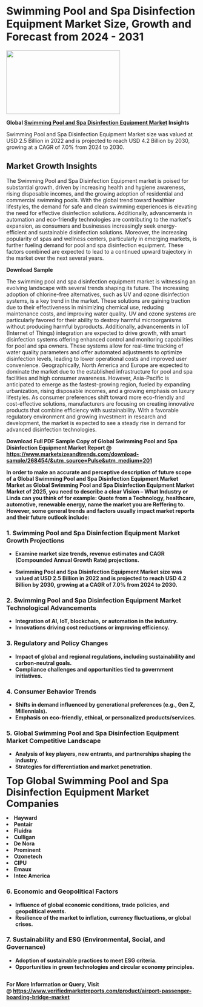 <H1>Swimming Pool and Spa Disinfection Equipment Market Size, Growth and Forecast from 2024 - 2031</H1><img class="aligncenter size-medium wp-image-584254" src="https://thirdeyenews.in/wp-content/uploads/2024/09/Global-Market-Research-300x168.jpeg" alt="" width="300" height="168" /><p><strong>Global&nbsp;<a href="https://www.marketsizeandtrends.com/download-sample/268454/&amp;utm_source=Pulse&amp;utm_medium=201">Swimming Pool and Spa Disinfection Equipment Market</a> Insights</strong></p><p>Swimming Pool and Spa Disinfection Equipment Market size was valued at USD 2.5 Billion in 2022 and is projected to reach USD 4.2 Billion by 2030, growing at a CAGR of 7.0% from 2024 to 2030.</p><p><h2>Market Growth Insights</h2> <p>The Swimming Pool and Spa Disinfection Equipment market is poised for substantial growth, driven by increasing health and hygiene awareness, rising disposable incomes, and the growing adoption of residential and commercial swimming pools. With the global trend toward healthier lifestyles, the demand for safe and clean swimming experiences is elevating the need for effective disinfection solutions. Additionally, advancements in automation and eco-friendly technologies are contributing to the market's expansion, as consumers and businesses increasingly seek energy-efficient and sustainable disinfection solutions. Moreover, the increasing popularity of spas and wellness centers, particularly in emerging markets, is further fueling demand for pool and spa disinfection equipment. These factors combined are expected to lead to a continued upward trajectory in the market over the next several years.</p> <p><strong>Download Sample</strong></p> <p>The swimming pool and spa disinfection equipment market is witnessing an evolving landscape with several trends shaping its future. The increasing adoption of chlorine-free alternatives, such as UV and ozone disinfection systems, is a key trend in the market. These solutions are gaining traction due to their effectiveness in minimizing chemical use, reducing maintenance costs, and improving water quality. UV and ozone systems are particularly favored for their ability to destroy harmful microorganisms without producing harmful byproducts. Additionally, advancements in IoT (Internet of Things) integration are expected to drive growth, with smart disinfection systems offering enhanced control and monitoring capabilities for pool and spa owners. These systems allow for real-time tracking of water quality parameters and offer automated adjustments to optimize disinfection levels, leading to lower operational costs and improved user convenience. Geographically, North America and Europe are expected to dominate the market due to the established infrastructure for pool and spa facilities and high consumer awareness. However, Asia-Pacific is anticipated to emerge as the fastest-growing region, fueled by expanding urbanization, rising disposable incomes, and a growing emphasis on luxury lifestyles. As consumer preferences shift toward more eco-friendly and cost-effective solutions, manufacturers are focusing on creating innovative products that combine efficiency with sustainability. With a favorable regulatory environment and growing investment in research and development, the market is expected to see a steady rise in demand for advanced disinfection technologies. <p><strong></p><p><span class=""><strong>Download Full PDF Sample Copy of Global Swimming Pool and Spa Disinfection Equipment Market Report</strong> @ <a href="https://www.marketsizeandtrends.com/download-sample/268454/&amp;utm_source=Pulse&amp;utm_medium=201" target="_blank">https://www.marketsizeandtrends.com/download-sample/268454/&amp;utm_source=Pulse&amp;utm_medium=201</a></span></p><p>In order to make an accurate and perceptive description of future scope of a Global&nbsp;Swimming Pool and Spa Disinfection Equipment Market Market as Global&nbsp;Swimming Pool and Spa Disinfection Equipment Market Market of 2025, you need to describe a clear Vision &ndash; What Industry or Linda can you think of for example: Quote from a Technology, healthcare, automotive, renewable energy, name the market you are Reffering to. However, some general trends and factors usually impact market reports and their future outlook include:</p><h3>1.&nbsp;<strong>Swimming Pool and Spa Disinfection Equipment Market Growth Projections</strong></h3><ul><li>Examine market size trends, revenue estimates and CAGR (Compounded Annual Growth Rate) projections.</li><li><p>Swimming Pool and Spa Disinfection Equipment Market size was valued at USD 2.5 Billion in 2022 and is projected to reach USD 4.2 Billion by 2030, growing at a CAGR of 7.0% from 2024 to 2030.</p></li></ul><h3>2.&nbsp;<strong>Swimming Pool and Spa Disinfection Equipment Market Technological Advancements</strong></h3><ul><li>Integration of AI, IoT, blockchain, or automation in the industry.</li><li>Innovations driving cost reductions or improving efficiency.</li></ul><h3>3.&nbsp;<strong>Regulatory and Policy Changes</strong></h3><ul><li>Impact of global and regional regulations, including sustainability and carbon-neutral goals.</li><li>Compliance challenges and opportunities tied to government initiatives.</li></ul><h3>4.&nbsp;<strong>Consumer Behavior Trends</strong></h3><ul><li>Shifts in demand influenced by generational preferences (e.g., Gen Z, Millennials).</li><li>Emphasis on eco-friendly, ethical, or personalized products/services.</li></ul><h3>5.&nbsp;<strong>Global Swimming Pool and Spa Disinfection Equipment Market Competitive Landscape</strong></h3><ul><li>Analysis of key players, new entrants, and partnerships shaping the industry.</li><li>Strategies for differentiation and market penetration.</li></ul><p data-pm-slice="1 1 []"><span style="color: inherit; font-family: inherit; font-size: 25px;">Top Global Swimming Pool and Spa Disinfection Equipment Market Companies</span></p><div class="" data-test-id=""><p><li>Hayward</li><li> Pentair</li><li> Fluidra</li><li> Culligan</li><li> De Nora</li><li> Prominent</li><li> Ozonetech</li><li> CIPU</li><li> Emaux</li><li> Intec America</li></p></div><h3>6.&nbsp;<strong>Economic and Geopolitical Factors</strong></h3><ul><li>Influence of global economic conditions, trade policies, and geopolitical events.</li><li>Resilience of the market to inflation, currency fluctuations, or global crises.</li></ul><h3>7.&nbsp;<strong>Sustainability and ESG (Environmental, Social, and Governance)</strong></h3><ul><li>Adoption of sustainable practices to meet ESG criteria.</li><li>Opportunities in green technologies and circular economy principles.</li></ul><h2><strong style="font-size: 14px;">For More Information or Query, Visit @&nbsp;</strong><a style="background-color: #ffffff; font-size: 14px;" href="https://www.marketsizeandtrends.com/report/swimming-pool-and-spa-disinfection-equipment-market/" target="_blank">https://www.verifiedmarketreports.com/product/airport-passenger-boarding-bridge-market</a></h2>
